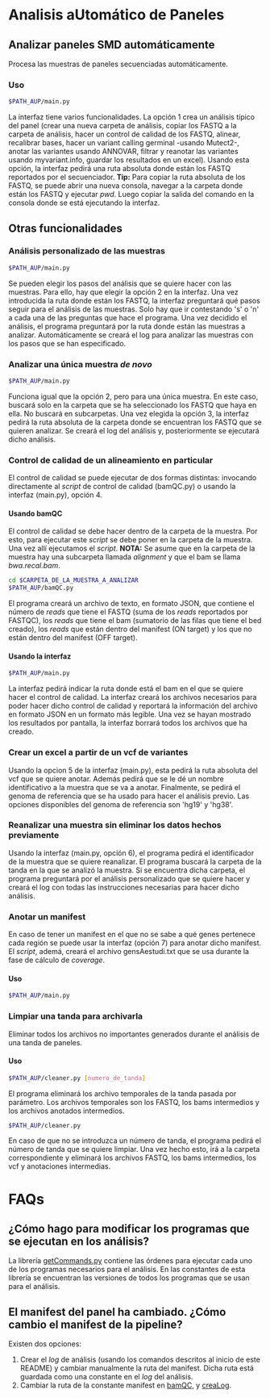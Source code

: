 # Analisis aUtom&aacute;tico de Paneles
## Analizar paneles SMD autom&aacute;ticamente

Procesa las muestras de paneles secuenciadas autom&aacute;ticamente.

### Uso

```bash
$PATH_AUP/main.py
```
La interfaz tiene varios funcionalidades. La opci&oacute;n 1 crea un an&aacute;lisis t&iacute;pico del panel (crear una nueva carpeta de an&aacute;lisis, copiar los FASTQ a la carpeta de an&aacute;lisis, hacer un control de calidad de los FASTQ, alinear, recalibrar bases, hacer un variant calling germinal -usando Mutect2-, anotar las variantes usando ANNOVAR, filtrar y reanotar las variantes usando myvariant.info, guardar los resultados en un excel). Usando esta opci&oacute;n, la interfaz pedir&aacute; una ruta absoluta donde est&aacute;n los FASTQ reportados por el secuenciador. **Tip:** Para copiar la ruta absoluta de los FASTQ, se puede abrir una nueva consola, navegar a la carpeta donde est&aacute;n los FASTQ y ejecutar *pwd*. Luego copiar la salida del comando en la consola donde se est&aacute; ejecutando la interfaz.

## Otras funcionalidades

### An&aacute;lisis personalizado de las muestras

```bash
$PATH_AUP/main.py
```

Se pueden elegir los pasos del an&aacute;lisis que se quiere hacer con las muestras. Para ello, hay que elegir la opci&oacute;n 2 en la interfaz. Una vez introducida la ruta donde est&aacute;n los FASTQ, la interfaz preguntar&aacute; qu&eacute; pasos seguir para el an&aacute;lisis de las muestras. Solo  hay que ir contestando 's' o 'n' a cada una de las preguntas que hace el programa. Una vez decidido el an&aacute;lisis, el programa preguntar&aacute; por la ruta donde est&aacute;n las muestras a analizar. Autom&aacute;ticamente se crear&aacute; el log para analizar las muestras con los pasos que se han especificado.

### Analizar una &uacute;nica muestra *de novo*

```bash
$PATH_AUP/main.py
```

Funciona igual que la opci&oacute;n 2, pero para una &uacute;nica muestra. En este caso, buscar&aacute; solo en la carpeta que se ha seleccionado los FASTQ que haya en ella. No buscar&aacute; en subcarpetas. Una vez elegida la opci&oacute;n 3, la interfaz pedir&aacute; la ruta absoluta de la carpeta donde se encuentran los FASTQ que se quieren analizar. Se crear&aacute; el log del an&aacute;lisis y, posteriormente se ejecutar&aacute; dicho an&aacute;lisis.

### Control de calidad de un alineamiento en particular

El control de calidad se puede ejecutar de dos formas distintas: invocando directamente al *script* de control de calidad (bamQC.py) o usando la interfaz (main.py), opci&oacute;n 4.

#### Usando bamQC

El control de calidad se debe hacer dentro de la carpeta de la muestra. Por esto, para ejecutar este *script* se debe poner en la carpeta de la muestra. Una vez all&iacute; ejecutamos el *script*. **NOTA:** Se asume que en la carpeta de la muestra hay una subcarpeta llamada *alignment* y que el bam se llama *bwa.recal.bam*.

```bash
cd $CARPETA_DE_LA_MUESTRA_A_ANALIZAR
$PATH_AUP/bamQC.py
```

El programa crear&aacute; un archivo de texto, en formato JSON, que contiene el n&uacute;mero de *reads* que tiene el FASTQ (suma de los *reads* reportados por FASTQC), los *reads* que tiene el bam (sumatorio de las filas que tiene el bed creado), los *reads* que est&aacute;n dentro del manifest (ON target) y los que no est&aacute;n dentro del manifest (OFF target).

#### Usando la interfaz

```bash
$PATH_AUP/main.py
```

La interfaz pedir&aacute; indicar la ruta donde est&aacute; el bam en el que se quiere hacer el control de calidad. La interfaz crear&aacute; los archivos necesarios para poder hacer dicho control de calidad y reportar&aacute; la informaci&oacute;n del archivo en formato JSON en un formato m&aacute;s legible. Una vez se hayan mostrado los resultados por pantalla, la interfaz borrar&aacute; todos los archivos que ha creado.

### Crear un excel a partir de un vcf de variantes

Usando la opcion 5 de la interfaz (main.py), esta pedir&aacute; la ruta absoluta del vcf que se quiere anotar. Adem&aacute;s pedir&aacute; que se le d&eacute; un nombre identificativo a la muestra que se va a anotar. Finalmente, se pedir&aacute; el genoma de referencia que se ha usado para hacer el an&aacute;lisis previo. Las opciones disponibles del genoma de referencia son 'hg19' y 'hg38'.

### Reanalizar una muestra sin eliminar los datos hechos previamente

Usando la interfaz (main.py, opci&oacute;n 6), el programa pedir&aacute; el identificador de la muestra que se quiere reanalizar. El programa buscar&aacute; la carpeta de la tanda en la que se analiz&oacute; la muestra. Si se encuentra dicha carpeta, el programa preguntar&aacute; por el an&aacute;lisis personalizado que se quiere hacer y crear&aacute; el log con todas las instrucciones necesarias para hacer dicho an&aacute;lisis.

### Anotar un manifest

En caso de tener un manifest en el que no se sabe a qu&eacute; genes pertenece cada regi&oacute;n se puede usar la interfaz (opci&oacute;n 7) para anotar dicho manifest. El *script*, adem&aacute;, crear&aacute; el archivo gensAestudi.txt que se usa durante la fase de c&aacute;lculo de *coverage*.

#### Uso

```bash
$PATH_AUP/main.py
```

### Limpiar una tanda para archivarla

Eliminar todos los archivos no importantes generados durante el an&aacute;lisis de una tanda de paneles.

#### Uso

```bash
$PATH_AUP/cleaner.py [numero_de_tanda]
```

El programa eliminar&aacute; los archivo temporales de la tanda pasada por par&aacute;metro. Los archivos temporales son los FASTQ, los bams intermedios y los archivos anotados intermedios.

```bash
$PATH_AUP/cleaner.py
```

En caso de que no se introduzca un n&uacute;mero de tanda, el programa pedir&aacute; el n&uacute;mero de tanda que se quiere limpiar. Una vez hecho esto, ir&aacute; a la carpeta correspondiente y eliminar&aacute; los archivos FASTQ, los bams intermedios, los vcf y anotaciones intermedias.

# FAQs

## &iquest;C&oacute;mo hago para modificar los programas que se ejecutan en los an&aacute;lisis?

La librer&iacute;a [getCommands.py](../master/getCommands.py) contiene las &oacute;rdenes para ejecutar cada uno de los programas necesarios para el an&aacute;lisis. En las constantes de esta librer&iacute;a se encuentran las versiones de todos los programas que se usan para el an&aacute;lisis.


## El manifest del panel ha cambiado. &iquest;C&oacute;mo cambio el manifest de la pipeline?

Existen dos opciones:

1. Crear el *log* de an&aacute;lisis (usando los comandos descritos al inicio de este README) y cambiar manualmente la ruta del manifest. Dicha ruta est&aacute; guardada como una constante en el *log* del an&aacute;lisis.
2. Cambiar la ruta de la constante manifest en [bamQC](../master/bamQC.py), y [creaLog](../master/creaLog.py).
